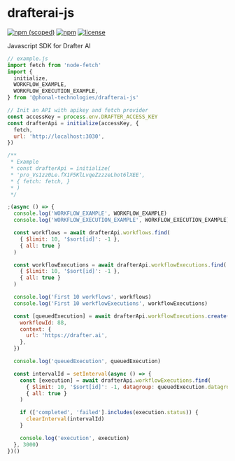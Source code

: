 # drafterai-js

[![npm (scoped)](https://img.shields.io/npm/v/@phonal-technologies/drafterai-js)](https://www.npmjs.com/package/@phonal-technologies/drafterai-js)
[![npm](https://img.shields.io/npm/dy/@phonal-technologies/drafterai-js)](https://www.npmjs.com/package/@phonal-technologies/drafterai-js)
[![license](https://img.shields.io/github/license/phonal-technologies/drafter-js)](https://www.npmjs.com/package/@phonal-technologies/drafterai-js)

Javascript SDK for Drafter AI

```js
// example.js
import fetch from 'node-fetch'
import {
  initialize,
  WORKFLOW_EXAMPLE,
  WORKFLOW_EXECUTION_EXAMPLE,
} from '@phonal-technologies/drafterai-js'

// Init an API with apikey and fetch provider
const accessKey = process.env.DRAFTER_ACCESS_KEY
const drafterApi = initialize(accessKey, {
  fetch,
  url: 'http://localhost:3030',
})

/**
 * Example
 * const drafterApi = initialize(
 * 'pro_Vs1zz0Le.fX1F5KlLvqeZzzzeLhot6lXEE',
 * { fetch: fetch, }
 * )
 */

;(async () => {
  console.log('WORKFLOW_EXAMPLE', WORKFLOW_EXAMPLE)
  console.log('WORKFLOW_EXECUTION_EXAMPLE', WORKFLOW_EXECUTION_EXAMPLE)

  const workflows = await drafterApi.workflows.find(
    { $limit: 10, '$sort[id]': -1 },
    { all: true }
  )

  const workflowExecutions = await drafterApi.workflowExecutions.find(
    { $limit: 10, '$sort[id]': -1 },
    { all: true }
  )

  console.log('First 10 workflows', workflows)
  console.log('First 10 workflowExecutions', workflowExecutions)

  const [queuedExecution] = await drafterApi.workflowExecutions.create({
    workflowId: 88,
    context: {
      url: 'https://drafter.ai',
    },
  })

  console.log('queuedExecution', queuedExecution)

  const intervalId = setInterval(async () => {
    const [execution] = await drafterApi.workflowExecutions.find(
      { $limit: 10, '$sort[id]': -1, datagroup: queuedExecution.datagroup },
      { all: true }
    )

    if (['completed', 'failed'].includes(execution.status)) {
      clearInterval(intervalId)
    }

    console.log('execution', execution)
  }, 3000)
})()
```
